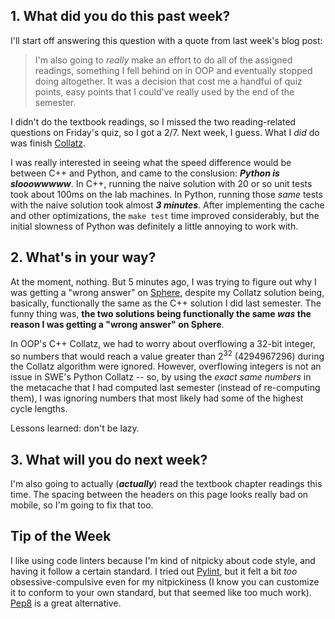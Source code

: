 ## 1. What did you do this past week?
I'll start off answering this question with a quote from last week's blog post:

> I'm also going to *really* make an effort to do all of the assigned
readings, something I fell behind on in OOP and eventually stopped doing
altogether. It was a decision that cost me a handful of quiz points, easy points
that I could've really used by the end of the semester.

I didn't do the textbook readings, so I missed the two reading-related questions
on Friday's quiz, so I got a 2/7. Next week, I guess. What I *did* do was finish
[Collatz](http://www.cs.utexas.edu/users/downing/cs373/projects/Collatz.html).

I was really interested in seeing what the speed difference would be
between C++ and Python, and came to the conslusion: **_Python is slooowwwww_**. 
In C++, running the naive solution with 20 or so unit tests took about 100ms
on the lab machines. In Python, running those *same* tests with the naive solution
took almost **_3 minutes_**.
After implementing the cache and other optimizations, the `make test` time
improved considerably, but the initial slowness of Python was definitely a
little annoying to work with.

## 2. What's in your way?

At the moment, nothing. But 5 minutes ago, I was trying to figure out why I was getting
a "wrong answer" on [Sphere](http://www.spoj.com/problems/PROBTNPO/),
despite my Collatz solution being, basically, functionally the
same as the C++ solution I did last semester. The funny thing was, **the two
solutions being functionally the same _was_ the reason I was getting a
"wrong answer" on Sphere**. 

In OOP's C++ Collatz, we had to worry about overflowing
a 32-bit integer, so numbers that would reach a value greater than 2<sup>32</sup>
(4294967296) during the Collatz algorithm were ignored. However, overflowing
integers is not an issue in SWE's Python Collatz -- so, by using the *exact
same numbers* in the metacache that I had computed last semester (instead of 
re-computing them), I was ignoring numbers that most likely had some
of the highest cycle lengths.

Lessons learned: don't be lazy.

## 3. What will you do next week?

I'm also going to actually (**_actually_**) read the textbook chapter readings
this time. The spacing between the headers on this page looks really bad on
mobile, so I'm going to fix that too.

## Tip of the Week

I like using code linters because I'm kind of nitpicky about code style, and
having it follow a certain standard. I tried out [Pylint](http://www.pylint.org),
but it felt a bit *too* obsessive-compulsive even for my nitpickiness (I know you
can customize it to conform to your own standard, but that seemed like
too much work). [Pep8](https://pypi.python.org/pypi/pep8) is a great alternative. 
